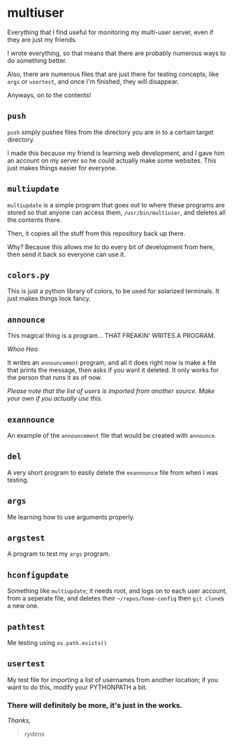 # multiuser
Everything that I find useful for monitoring my multi-user
server, even if they are just my friends.

I wrote everything, so that means that there are probably
numerous ways to do something better.

Also, there are numerous files that are just there for testing 
concepts, like `args` or `usertest`, and once I'm finished, they will disappear.

Anyways, on to the contents!

## `push`
`push` simply pushes files from the directory you are in
to a certain target directory.

I made this because my friend is learning web development,
and I gave him an account on my server so he could actually
make some websites. This just makes things easier for everyone.


## `multiupdate`
`multiupdate` is a simple program that goes out to where these programs are stored so that anyone can access them, `/usr/bin/multiuser`, and deletes all the contents there.

Then, it copies all the stuff from this repository back up there.

Why? Because this allows me to do every bit of development from here, then send it back so everyone can use it.


## `colors.py`
This is just a python library of colors, to be used for solarized
terminals. It just makes things look fancy.

## `announce`
This magical thing is a program... THAT FREAKIN' WRITES A PROGRAM.

*Whoo Hoo*

It writes an `announcement` program, and all it does right now is make a file that prints the message, then asks if you want it deleted. It only works for the person that runs it as of now.

*Please note that the list of users is imported from another source.
Make your own if you actually use this.*

## `exannounce`
An example of the `announcement` file that would be created with
`announce`.

## `del`
A very short program to easily delete the `exannounce` file from when
I was testing.

## `args`
Me learning how to use arguments properly.

## `argstest`
A program to test my `args` program.

## `hconfigupdate`
Something like `multiupdate`; it needs root, and logs on to each user account, from a seperate file, and deletes their `~/repos/home-config` then `git clone`s a new one.

## `pathtest`
Me testing using `os.path.exists()`

## `usertest`
My test file for importing a list of usernames from another location; if you want to do this, modify your PYTHONPATH a bit.

### There will definitely be more, it's just in the works.
*Thanks,*
> *rydens*
